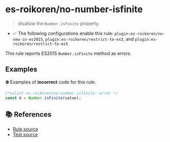 # es-roikoren/no-number-isfinite
> disallow the `Number.isFinite` property.

- ✅ The following configurations enable this rule: `plugin:es-roikoren/no-new-in-es2015`, `plugin:es-roikoren/restrict-to-es3`, and `plugin:es-roikoren/restrict-to-es5`

This rule reports ES2015 `Number.isFinite` method as errors.

## Examples

⛔ Examples of **incorrect** code for this rule:

```js
/*eslint es-roikoren/no-number-isfinite: error */
const b = Number.isFinite(value);
```

## 📚 References

- [Rule source](https://github.com/roikoren755/eslint-plugin-es/blob/v0.0.1/src/rules/no-number-isfinite.ts)
- [Test source](https://github.com/roikoren755/eslint-plugin-es/blob/v0.0.1/tests/src/rules/no-number-isfinite.ts)
